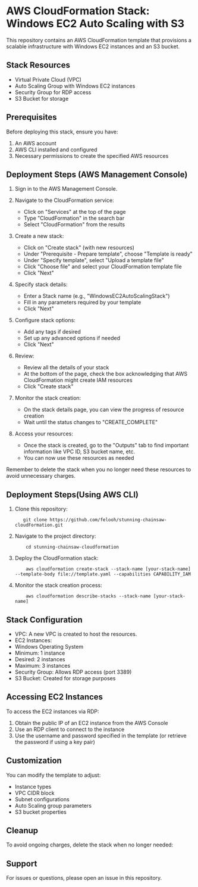 # AWS CloudFormation Stack: Windows EC2 Auto Scaling with S3

This repository contains an AWS CloudFormation template that provisions a scalable infrastructure with Windows EC2 instances and an S3 bucket.

## Stack Resources

- Virtual Private Cloud (VPC)
- Auto Scaling Group with Windows EC2 instances
- Security Group for RDP access
- S3 Bucket for storage

## Prerequisites

Before deploying this stack, ensure you have:

1. An AWS account
2. AWS CLI installed and configured
3. Necessary permissions to create the specified AWS resources

## Deployment Steps (AWS Management Console)

1. Sign in to the AWS Management Console.

2. Navigate to the CloudFormation service:
   - Click on "Services" at the top of the page
   - Type "CloudFormation" in the search bar
   - Select "CloudFormation" from the results

3. Create a new stack:
   - Click on "Create stack" (with new resources)
   - Under "Prerequisite - Prepare template", choose "Template is ready"
   - Under "Specify template", select "Upload a template file"
   - Click "Choose file" and select your CloudFormation template file
   - Click "Next"

4. Specify stack details:
   - Enter a Stack name (e.g., "WindowsEC2AutoScalingStack")
   - Fill in any parameters required by your template
   - Click "Next"

5. Configure stack options:
   - Add any tags if desired
   - Set up any advanced options if needed
   - Click "Next"

6. Review:
   - Review all the details of your stack
   - At the bottom of the page, check the box acknowledging that AWS CloudFormation might create IAM resources
   - Click "Create stack"

7. Monitor the stack creation:
   - On the stack details page, you can view the progress of resource creation
   - Wait until the status changes to "CREATE_COMPLETE"

8. Access your resources:
   - Once the stack is created, go to the "Outputs" tab to find important information like VPC ID, S3 bucket name, etc.
   - You can now use these resources as needed

Remember to delete the stack when you no longer need these resources to avoid unnecessary charges.

## Deployment Steps(Using AWS CLI)

1. Clone this repository:
    ```
       git clone https://github.com/felooh/stunning-chainsaw-cloudFormation.git
    ```

2. Navigate to the project directory:
    ```
        cd stunning-chainsaw-cloudformation
    ```

3. Deploy the CloudFormation stack:
    ```
        aws cloudformation create-stack --stack-name [your-stack-name] --template-body file://template.yaml --capabilities CAPABILITY_IAM
    ```

4. Monitor the stack creation process:
    ```
        aws cloudformation describe-stacks --stack-name [your-stack-name]
    ```

## Stack Configuration

- VPC: A new VPC is created to host the resources.
- EC2 Instances: 
- Windows Operating System
- Minimum: 1 instance
- Desired: 2 instances
- Maximum: 3 instances
- Security Group: Allows RDP access (port 3389)
- S3 Bucket: Created for storage purposes

## Accessing EC2 Instances

To access the EC2 instances via RDP:

1. Obtain the public IP of an EC2 instance from the AWS Console
2. Use an RDP client to connect to the instance
3. Use the username and password specified in the template (or retrieve the password if using a key pair)

## Customization

You can modify the template to adjust:

- Instance types
- VPC CIDR block
- Subnet configurations
- Auto Scaling group parameters
- S3 bucket properties

## Cleanup

To avoid ongoing charges, delete the stack when no longer needed:

## Support

For issues or questions, please open an issue in this repository.